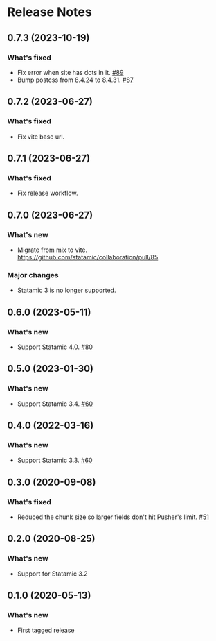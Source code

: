 # Release Notes

## 0.7.3 (2023-10-19)

### What's fixed
- Fix error when site has dots in it. [#89](https://github.com/statamic/collaboration/issues/89)
- Bump postcss from 8.4.24 to 8.4.31. [#87](https://github.com/statamic/collaboration/issues/87)



## 0.7.2 (2023-06-27)

### What's fixed
- Fix vite base url.



## 0.7.1 (2023-06-27)

### What's fixed
- Fix release workflow.



## 0.7.0 (2023-06-27)

### What's new
- Migrate from mix to vite. https://github.com/statamic/collaboration/pull/85

### Major changes
- Statamic 3 is no longer supported.



## 0.6.0 (2023-05-11)

### What's new
- Support Statamic 4.0. [#80](https://github.com/statamic/collaboration/pull/80)



## 0.5.0 (2023-01-30)

### What's new
- Support Statamic 3.4. [#60](https://github.com/statamic/collaboration/issues/74)



## 0.4.0 (2022-03-16)

### What's new
- Support Statamic 3.3. [#60](https://github.com/statamic/collaboration/issues/60)



## 0.3.0 (2020-09-08)

### What's fixed
- Reduced the chunk size so larger fields don't hit Pusher's limit. [#51](https://github.com/statamic/collaboration/pull/51)



## 0.2.0 (2020-08-25)

### What's new
- Support for Statamic 3.2



## 0.1.0 (2020-05-13)

### What's new
- First tagged release
